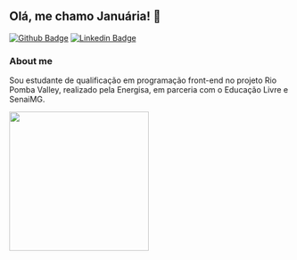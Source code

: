 ## Olá, me chamo Januária! 👋

[![Github Badge](https://img.shields.io/badge/-Github-000?style=flat-square&logo=Github&logoColor=white&link=https://github.com/januholmes)](https://github.com/januholmes)
[![Linkedin Badge](https://img.shields.io/badge/-LinkedIn-blue?style=flat-square&logo=Linkedin&logoColor=white&link=https://www.linkedin.com/in/janu%C3%A1riaholmes//)](https://www.linkedin.com/in/janu%C3%A1riaholmes/)

### About me
Sou estudante de qualificação em programação front-end no projeto Rio Pomba Valley, realizado pela Energisa, em parceria com o Educação Livre e SenaiMG.

<img align="center" width="250" src="https://i2.wp.com/allhtaccess.info/wp-content/uploads/2018/03/programming.gif?fit=1281%2C716&ssl=1" />

<!--
**januholmes/januholmes** is a ✨ _special_ ✨ repository because its `README.md` (this file) appears on your GitHub profile.

Here are some ideas to get you started:

- 🔭 I’m currently working on ...
- 🌱 I’m currently learning ...
- 👯 I’m looking to collaborate on ...
- 🤔 I’m looking for help with ...
- 💬 Ask me about ...
- 📫 How to reach me: ...
- 😄 Pronouns: ...
- ⚡ Fun fact: ...
-->
